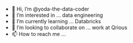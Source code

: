 - 👋 Hi, I’m @yoda-the-data-coder
- 👀 I’m interested in ... data engineering
- 🌱 I’m currently learning ... Databricks
- 💞️ I’m looking to collaborate on ... work at Qrious
- 📫 How to reach me ... 

<!---
a-yoda-data/a-yoda-data is a ✨ special ✨ repository because its `README.md` (this file) appears on your GitHub profile.
You can click the Preview link to take a look at your changes.
--->
